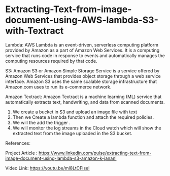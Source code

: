# Extracting-Text-from-image-document-using-AWS-lambda-S3-with-Textract

Lambda: AWS Lambda is an event-driven, serverless computing platform provided by Amazon as a part of Amazon Web Services. It is a computing service that runs code in response to events and automatically manages the computing resources required by that code.

S3: Amazon S3 or Amazon Simple Storage Service is a service offered by Amazon Web Services that provides object storage through a web service interface. Amazon S3 uses the same scalable storage infrastructure that Amazon.com uses to run its e-commerce network.

Amazon Textract: Amazon Textract is a machine learning (ML) service that automatically extracts text, handwriting, and data from scanned documents.

1. We create a bucket in S3 and upload an image file with text
2. Then we Create a lambda function and attach the required policies.
3. We will the add the trigger .
4. We will monitor the log streams in the Cloud watch which will show the extracted text from the image uploaded in the S3 bucket.

References:

Project Article : https://www.linkedin.com/pulse/extracting-text-from-image-document-using-lambda-s3-amazon-k-janani


Video Link: https://youtu.be/ml8LtCFiseI
